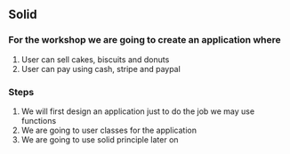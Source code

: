 ## Solid

### For the workshop we are going to create an application where

1. User can sell cakes, biscuits and donuts
1. User can pay using cash, stripe and paypal

### Steps

1. We will first design an application just to do the job we may use functions
1. We are going to user classes for the application
1. We are going to use solid principle later on

